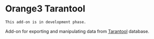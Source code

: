 Orange3 Tarantool
=================

    This add-on is in development phase.

Add-on for exporting and manipulating data from [Tarantool](https://github.com/tarantool/tarantool) database.

